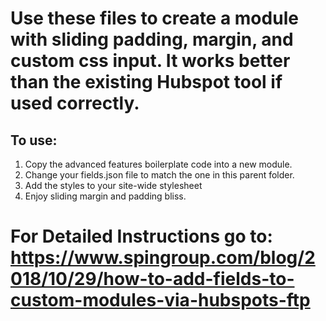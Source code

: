 # Use these files to create a module with sliding padding, margin, and custom css input. It works better than the existing Hubspot tool if used correctly. 


## To use:

1. Copy the advanced features boilerplate code into a new module.
2. Change your fields.json file to match the one in this parent folder.
3. Add the styles to your site-wide stylesheet
4. Enjoy sliding margin and padding bliss.


# For Detailed Instructions go to: https://www.spingroup.com/blog/2018/10/29/how-to-add-fields-to-custom-modules-via-hubspots-ftp
